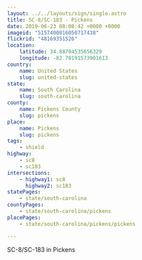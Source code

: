 ```yaml
---
layout: ../../layouts/sign/single.astro
title: SC-8/SC-183 - Pickens
date: 2019-06-23 08:08:42 +0000 +0000
imageid: "5157400816050717438"
flickrid: "48169351526"
location:
    latitude: 34.88704535656329
    longitude: -82.70191573901613
country:
    name: United States
    slug: united-states
state:
    name: South Carolina
    slug: south-carolina
county:
    name: Pickens County
    slug: pickens
place:
    name: Pickens
    slug: pickens
tags:
    - shield
highway:
    - sc8
    - sc183
intersections:
    - highway1: sc8
      highway2: sc183
statePages:
    - state/south-carolina
countyPages:
    - state/south-carolina/pickens
placePages:
    - state/south-carolina/pickens/pickens

---
```

SC-8/SC-183 in Pickens
